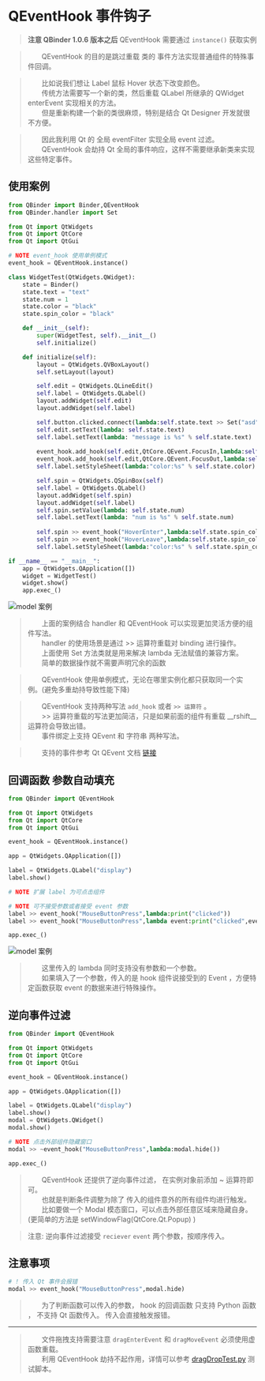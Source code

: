 # QEventHook 事件钩子

> **注意 QBinder 1.0.6 版本之后** QEventHook 需要通过 `instance()` 获取实例

> &emsp;&emsp;QEventHook 的目的是跳过重载 类的 事件方法实现普通组件的特殊事件回调。  

> &emsp;&emsp;比如说我们想让 Label 鼠标 Hover 状态下改变颜色。      
> &emsp;&emsp;传统方法需要写一个新的类，然后重载 QLabel 所继承的 QWidget enterEvent 实现相关的方法。     
> &emsp;&emsp;但是重新构建一个新的类很麻烦，特别是结合 Qt Designer 开发就很不方便。 

> &emsp;&emsp;因此我利用 Qt 的 全局 eventFilter 实现全局 event 过滤。     
> &emsp;&emsp;QEventHook 会劫持 Qt 全局的事件响应，这样不需要继承新类来实现这些特定事件。     

## 使用案例

```python
from QBinder import Binder,QEventHook
from QBinder.handler import Set

from Qt import QtWidgets
from Qt import QtCore
from Qt import QtGui

# NOTE event_hook 使用单例模式
event_hook = QEventHook.instance()

class WidgetTest(QtWidgets.QWidget):
    state = Binder()
    state.text = "text"
    state.num = 1
    state.color = "black"
    state.spin_color = "black"

    def __init__(self):
        super(WidgetTest, self).__init__()
        self.initialize()

    def initialize(self):
        layout = QtWidgets.QVBoxLayout()
        self.setLayout(layout)

        self.edit = QtWidgets.QLineEdit()
        self.label = QtWidgets.QLabel()
        layout.addWidget(self.edit)
        layout.addWidget(self.label)

        self.button.clicked.connect(lambda:self.state.text >> Set("asd"))
        self.edit.setText(lambda: self.state.text)
        self.label.setText(lambda: "message is %s" % self.state.text)
        
        event_hook.add_hook(self.edit,QtCore.QEvent.FocusIn,lambda:self.state.color >> Set("red"))
        event_hook.add_hook(self.edit,QtCore.QEvent.FocusOut,lambda:self.state.color >> Set("black"))
        self.label.setStyleSheet(lambda:"color:%s" % self.state.color)

        self.spin = QtWidgets.QSpinBox(self)
        self.label = QtWidgets.QLabel()
        layout.addWidget(self.spin)
        layout.addWidget(self.label)
        self.spin.setValue(lambda: self.state.num)
        self.label.setText(lambda: "num is %s" % self.state.num)
        
        self.spin >> event_hook("HoverEnter",lambda:self.state.spin_color >> Set("pink"))
        self.spin >> event_hook("HoverLeave",lambda:self.state.spin_color >> Set("blue"))
        self.label.setStyleSheet(lambda:"color:%s" % self.state.spin_color)

if __name__ == "__main__":
    app = QtWidgets.QApplication([])
    widget = WidgetTest()
    widget.show()
    app.exec_()

```

![model 案例](https://cdn.jsdelivr.net/gh/FXTD-ODYSSEY/CG_wiki@gh-pages/Python/QBinder/_img/feature/event_hook.gif)

> &emsp;&emsp;上面的案例结合 handler 和 QEventHook 可以实现更加灵活方便的组件写法。     
> &emsp;&emsp;handler 的使用场景是通过 >> 运算符重载对 binding 进行操作。     
> &emsp;&emsp;上面使用 Set 方法类就是用来解决 lambda 无法赋值的兼容方案。     
> &emsp;&emsp;简单的数据操作就不需要声明冗余的函数     

> &emsp;&emsp;QEventHook 使用单例模式，无论在哪里实例化都只获取同一个实例。(避免多重劫持导致性能下降)     

> &emsp;&emsp;QEventHook 支持两种写法 `add_hook` 或者 `>> 运算符` 。     
> &emsp;&emsp;>> 运算符重载的写法更加简洁，只是如果前面的组件有重载 \_\_rshift__ 运算符会导致出错。     
> &emsp;&emsp;事件绑定上支持 QEvent 和 字符串 两种写法。     

> &emsp;&emsp;支持的事件参考 Qt QEvent 文档 [链接](https://doc.qt.io/qtforpython/PySide6/QtCore/QEvent.html#PySide6.QtCore.PySide6.QtCore.QEvent.Type)

## 回调函数 参数自动填充

```Python
from QBinder import QEventHook

from Qt import QtWidgets
from Qt import QtCore
from Qt import QtGui

event_hook = QEventHook.instance()

app = QtWidgets.QApplication([])

label = QtWidgets.QLabel("display")
label.show()

# NOTE 扩展 label 为可点击组件

# NOTE 可不接受参数或者接受 event 参数
label >> event_hook("MouseButtonPress",lambda:print("clicked"))
label >> event_hook("MouseButtonPress",lambda event:print("clicked",event))

app.exec_()
```

![model 案例](https://cdn.jsdelivr.net/gh/FXTD-ODYSSEY/CG_wiki@gh-pages/Python/QBinder/_img/feature/event_hook2.gif)

> &emsp;&emsp;这里传入的 lambda 同时支持没有参数和一个参数。    
> &emsp;&emsp;如果填入了一个参数，传入的是 hook 组件说接受到的 Event ，方便特定函数获取 event 的数据来进行特殊操作。

## 逆向事件过滤

```Python
from QBinder import QEventHook

from Qt import QtWidgets
from Qt import QtCore
from Qt import QtGui

event_hook = QEventHook.instance()

app = QtWidgets.QApplication([])

label = QtWidgets.QLabel("display")
label.show()
modal = QtWidgets.QWidget()
modal.show()

# NOTE 点击外部组件隐藏窗口
modal >> ~event_hook("MouseButtonPress",lambda:modal.hide())

app.exec_()
```

> &emsp;&emsp;QEventHook 还提供了逆向事件过滤， 在实例对象前添加 ~ 运算符即可。     
> &emsp;&emsp;也就是判断条件调整为除了 传入的组件意外的所有组件均进行触发。      
> &emsp;&emsp;比如要做一个 Modal 模态窗口，可以点击外部任意区域来隐藏自身。 (更简单的方法是 setWindowFlag(QtCore.Qt.Popup) )

> 注意: 逆向事件过滤接受 `reciever` `event` 两个参数，按顺序传入。

## 注意事项

```Python
# ! 传入 Qt 事件会报错
modal >> event_hook("MouseButtonPress",modal.hide)
```

> &emsp;&emsp;为了判断函数可以传入的参数， hook 的回调函数 只支持 Python 函数 ， 不支持 Qt 函数传入。 传入会直接触发报错。

---

> &emsp;&emsp;文件拖拽支持需要注意 `dragEnterEvent` 和 `dragMoveEvent` 必须使用虚函数重载。    
> &emsp;&emsp;利用 QEventHook 劫持不起作用，详情可以参考 [dragDropTest.py](https://github.com/FXTD-ODYSSEY/QBinder/blob/master/test/dragdropTest.py) 测试脚本。

